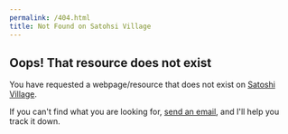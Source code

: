 ```yaml
---
permalink: /404.html
title: Not Found on Satohsi Village
---
```


## Oops! That resource does not exist

You have requested a webpage/resource that does not exist on [Satoshi Village](https://blog.dhimmel.com).

If you can't find what you are looking for, <a href="mailto:daniel.himmelstein@gmail.com">send an email</a>, and I'll help you track it down.

<!-- markdownlint-disable -->
<!-- Piwik -->
<script type="text/javascript">
  var _paq = _paq || [];
  _paq.push(['setDocumentTitle',  '404/URL = ' +  encodeURIComponent(document.location.pathname+document.location.search) + '/From = ' + encodeURIComponent(document.referrer)]);
  _paq.push(['trackPageView']);
  _paq.push(['enableLinkTracking']);
  (function() {
    var u="//piwik.dhimmel.com/";
    _paq.push(['setTrackerUrl', u+'piwik.php']);
    _paq.push(['setSiteId', 5]);
    var d=document, g=d.createElement('script'), s=d.getElementsByTagName('script')[0];
    g.type='text/javascript'; g.async=true; g.defer=true; g.src=u+'piwik.js'; s.parentNode.insertBefore(g,s);
  })();
</script>
<noscript><p><img src="//piwik.dhimmel.com/piwik.php?idsite=5" style="border:0;" alt="" /></p></noscript>
<!-- End Piwik Code -->
